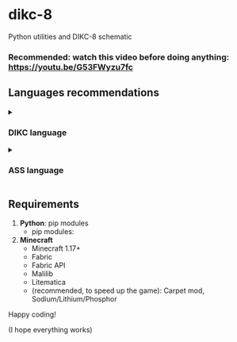 # dikc-8

Python utilities and DIKC-8 schematic

### Recommended: watch this video before doing anything: https://youtu.be/G53FWyzu7fc

## Languages recommendations
<details>
  <summary><h3>DIKC language</h3></summary>
  
1. **Instructions**
   - int var = value/var (initialize new int variable to `value` or value of variable `var`)
   - bool var = value/var (same)
   - var = value/var (same, but for existing variable)
   - if (condition) { do this }
   - while (condition) { do this }

2. **Other info**
   - variable names must only contain alphanumeric characters (not even `_`)
   - int variables are 8 bits, bool variables are 0 or 1 (and not true or false)
   - setting an variable value to `undefined` makes it reserve a memory slot for that variable
   - operands:
      - +-*/ for usual operations
      - `&` for AND
      - `|` for OR
      - `^` for XOR
   - /!\ No calculation priorities yet
</details>

<details>
  <summary><h3>ASS language</h3></summary>

1. **Instructions**
   - LDI a value (set value of int at address `a` to `value`)
   - CPI a value (copy value of int `a` to `b`)
   - LDB a value (LDI but for a bool variable)
   - CPB a value (CPI but for bool)
   - ADD a b c (add the values of int of address `a` and `b` and store result in address `c`)
   - (same syntax for SUB, MUL, DIV)
   - IFF a goto (if bool value is 1, go to line n°goto)
   - EQU a b c (if int `a` and `b` are equal, bool of address `c` will be 1)
   - LES a b c (same, but `c` is 1 when `a`<`b`)
   - LGC AND/ORR/XOR a b c (logic operation of `a` and `b` stored into bool of address `c`)
   - SRC a b (turn screen pixel (a, b) on, `a` and `b` are INT addresses)
   - RST (reset all screen pixels to off)
   - END (end the program execution)

2. **Other info**
   - same as for DIKC (except concerning variables)
   - addresses are integers
   - to always redirect without the need of using a bool var, use `IFF 8 goto`
   - lines are counted from the top, of index 0
   - screen coordinates are 4-bit integers
</details>

## Requirements

1. **Python**: pip modules
   - pip modules: 
2. **Minecraft**
   - Minecraft 1.17+
   - Fabric
   - Fabric API
   - Malilib
   - Litematica
   - (recommended, to speed up the game): Carpet mod, Sodium/Lithium/Phosphor

Happy coding!

(I hope everything works)
